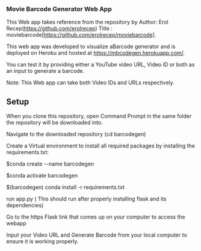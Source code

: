### Movie Barcode Generator Web App

This Web app takes reference from the repository by Author: Erol Recep(https://github.com/erolrecep)
Title : moviebarcode[https://github.com/erolrecep/moviebarcode].

This web app was developed to visualize aBarcode generator and is deployed on Heroku and hosted at https://mbcodegen.herokuapp.com/. 

You can test it by providing either a YouTube video URL, Video ID or both as an input to generate a barcode.

Note: This Web app can take both Video IDs and URLs respectively.

 
## Setup

When you clone this repository, open Command Prompt in the same folder the repository will be downloaded into.

Navigate to the downloaded repository (cd barcodegen)

Create a Virtual environment to install all required packages by installing the requirements.txt:

$conda create --name barcodegen

$conda activate barcodegen

$(barcodegen) conda install -r requirements.txt

run app.py ( This should run after properly installing flask and its dependencies)

Go to the https Flask link that comes up on your computer to access the webapp

Input your Video URL and Generate Barcode from your local computer to ensure it is working properly.


